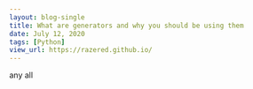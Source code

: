 ```yaml
---
layout: blog-single
title: What are generators and why you should be using them
date: July 12, 2020
tags: [Python]
view_url: https://razered.github.io/
---
```


any
all
